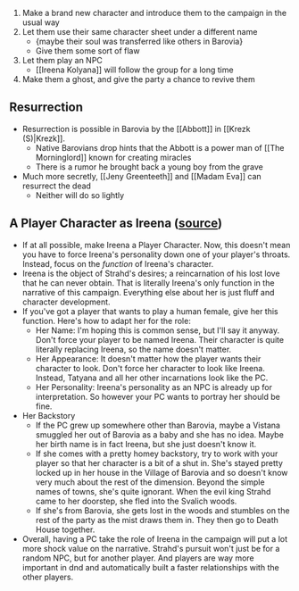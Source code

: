 1. Make a brand new character and introduce them to the campaign in the usual way
2. Let them use their same character sheet under a different name
	- {maybe their soul was transferred like others in Barovia}
	- Give them some sort of flaw
3. Let them play an NPC
	- [[Ireena Kolyana]] will follow the group for a long time
4. Make them a ghost, and give the party a chance to revive them

## Resurrection
- Resurrection is possible in Barovia by the [[Abbott]] in [[Krezk (S)|Krezk]].
	- Native Barovians drop hints that the Abbott is a power man of [[The Morninglord]] known for creating miracles
	- There is a rumor he brought back a young boy from the grave
- Much more secretly, [[Jeny Greenteeth]] and [[Madam Eva]] can resurrect the dead
	- Neither will do so lightly

## A Player Character as Ireena ([source](https://www.reddit.com/r/CurseofStrahd/comments/8xu9lo/fleshing_out_curse_of_strahd_the_village_of/))
- If at all possible, make Ireena a Player Character. Now, this doesn't mean you have to force Ireena's personality down one of your player's throats. Instead, focus on the _function_ of Ireena's character.
- Ireena is the object of Strahd's desires; a reincarnation of his lost love that he can never obtain. That is literally Ireena's only function in the narrative of this campaign. Everything else about her is just fluff and character development.
- If you've got a player that wants to play a human female, give her this function. Here's how to adapt her for the role:
    - Her Name: I'm hoping this is common sense, but I'll say it anyway. Don't force your player to be named Ireena. Their character is quite literally replacing Ireena, so the name doesn't matter.
    - Her Appearance: It doesn't matter how the player wants their character to look. Don't force her character to look like Ireena. Instead, Tatyana and all her other incarnations look like the PC.
    - Her Personality: Ireena's personality as an NPC is already up for interpretation. So however your PC wants to portray her should be fine.
- Her Backstory
    - If the PC grew up somewhere other than Barovia, maybe a Vistana smuggled her out of Barovia as a baby and she has no idea. Maybe her birth name is in fact Ireena, but she just doesn't know it.
    - If she comes with a pretty homey backstory, try to work with your player so that her character is a bit of a shut in. She's stayed pretty locked up in her house in the Village of Barovia and so doesn't know very much about the rest of the dimension. Beyond the simple names of towns, she's quite ignorant. When the evil king Strahd came to her doorstep, she fled into the Svalich woods.
    - If she's from Barovia, she gets lost in the woods and stumbles on the rest of the party as the mist draws them in. They then go to Death House together.
- Overall, having a PC take the role of Ireena in the campaign will put a lot more shock value on the narrative. Strahd's pursuit won't just be for a random NPC, but for another player. And players are way more important in dnd and automatically built a faster relationships with the other players.